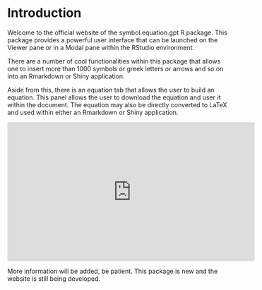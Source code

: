 # Introduction

Welcome to the official website of the symbol.equation.gpt R package. This package provides a powerful user interface that can be launched on the Viewer pane or in a Modal pane within the RStudio environment.

There are a number of cool functionalities within this package that allows one to insert more than 1000 symbols or greek letters or arrows and so on into an Rmarkdown or Shiny application. 

Aside from this, there is an equation tab that allows the user to build an equation. This panel allows the user to download the equation and user it within the document. The equation may also be directly converted to LaTeX and used within either an Rmarkdown or Shiny application.

<iframe width="560" height="315" src="https://www.youtube.com/watch?v=cm6FDzO2uqI" title="YouTube video player" frameborder="0" allow="accelerometer; autoplay; clipboard-write; encrypted-media; gyroscope; picture-in-picture; web-share" allowfullscreen></iframe>

More information will be added, be patient. This package is new and the website is still being developed.